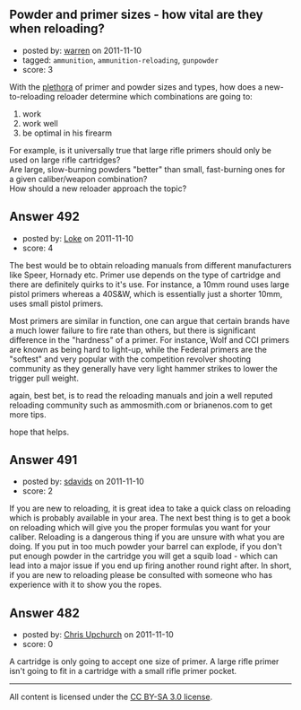 ## Powder and primer sizes - how vital are they when reloading?

- posted by: [warren](https://stackexchange.com/users/-1/143-warren) on 2011-11-10
- tagged: `ammunition`, `ammunition-reloading`, `gunpowder`
- score: 3

With the [plethora][1] of primer and powder sizes and types, how does a new-to-reloading reloader determine which combinations are going to:

1. work  
2. work well  
3. be optimal in his firearm

For example, is it universally true that large rifle primers should only be used on large rifle cartridges?  
Are large, slow-burning powders "better" than small, fast-burning ones for a given caliber/weapon combination?  
How should a new reloader approach the topic?


  [1]: http://www.midwayusa.com/find?&newcategorydimensionid=6347


## Answer 492

- posted by: [Loke](https://stackexchange.com/users/-1/72-loke) on 2011-11-10
- score: 4

<p>The best would be to obtain reloading manuals from different manufacturers like Speer, Hornady etc. Primer use depends on the type of cartridge and there are definitely quirks to it's use. For instance, a 10mm round uses large pistol primers whereas a 40S&amp;W, which is essentially just a shorter 10mm, uses small pistol primers. </p>

<p>Most primers are similar in function, one can argue that certain brands have a much lower failure to fire rate than others, but there is significant difference in the "hardness" of a primer. For instance, Wolf and CCI primers are known as being hard to light-up, while the Federal primers are the "softest" and very popular with the competition revolver shooting community as they generally have very light hammer strikes to lower the trigger pull weight.</p>

<p>again, best bet, is to read the reloading manuals and join a well reputed reloading community such as ammosmith.com or brianenos.com to get more tips.</p>

<p>hope that helps.</p>



## Answer 491

- posted by: [sdavids](https://stackexchange.com/users/-1/150-sdavids) on 2011-11-10
- score: 2

<p>If you are new to reloading, it is great idea to take a quick class on reloading which is probably available in your area. The next best thing is to get a book on reloading which will give you the proper formulas you want for your caliber. Reloading is a dangerous thing if you are unsure with what you are doing. If you put in too much powder your barrel can explode, if you don't put enough powder in the cartridge you will get a squib load - which can lead into a major issue if you end up firing another round right after. In short, if you are new to reloading please be consulted with someone who has experience with it to show you the ropes.</p>



## Answer 482

- posted by: [Chris Upchurch](https://stackexchange.com/users/-1/79-chris-upchurch) on 2011-11-10
- score: 0

<p>A cartridge is only going to accept one size of primer.  A large rifle primer isn't going to fit in a cartridge with a small rifle primer pocket.</p>




---

All content is licensed under the [CC BY-SA 3.0 license](https://creativecommons.org/licenses/by-sa/3.0/).
